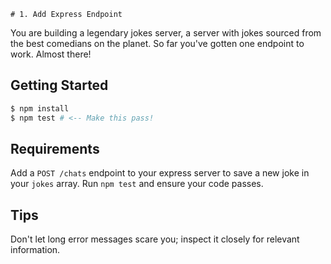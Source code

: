 	# 1. Add Express Endpoint

You are building a legendary jokes server, a server with jokes sourced from the best comedians on the planet. So far you've gotten one endpoint to work. Almost there!

## Getting Started

```bash
$ npm install
$ npm test # <-- Make this pass!
```

## Requirements

Add a `POST /chats` endpoint to your express server to save a new joke in your `jokes` array. Run `npm test` and ensure your code passes.

## Tips

Don't let long error messages scare you; inspect it closely for relevant information.
